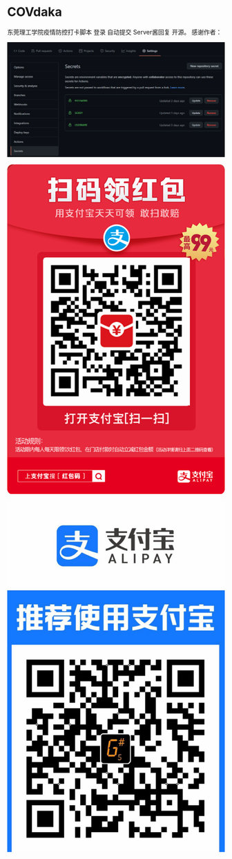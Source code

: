 # COVdaka
东莞理工学院疫情防控打卡脚本
登录
自动提交
Server酱回复
开源。
感谢作者：

![Image](Image/q3.png)

![Image](Image/q0.png)

![Image](Image/q1.png)
